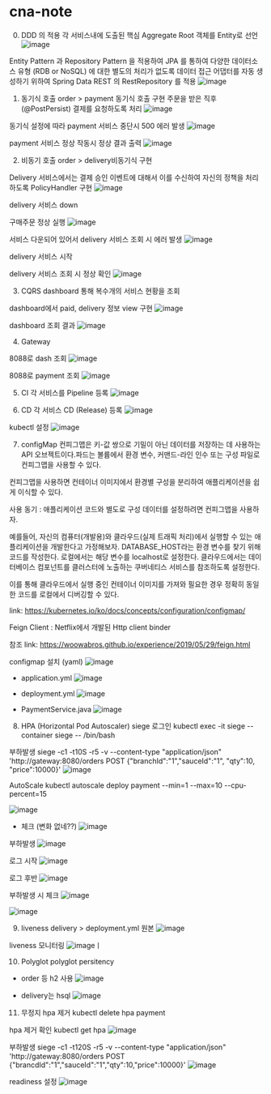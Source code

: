 # cna-note

0. DDD 의 적용
각 서비스내에 도출된 핵심 Aggregate Root 객체를 Entity로 선언
![image](https://user-images.githubusercontent.com/69283682/97958414-79567d80-1df0-11eb-8740-037789d8b552.png)

Entity Pattern 과 Repository Pattern 을 적용하여 JPA 를 통하여 다양한 데이터소스 유형 (RDB or NoSQL) 에 대한 별도의 처리가 없도록 데이터 접근 어댑터를 자동 생성하기 위하여 Spring Data REST 의 RestRepository 를 적용
![image](https://user-images.githubusercontent.com/69283682/97958566-cc303500-1df0-11eb-8f79-303af9e2ddec.png)


1. 동기식 호출
order > payment 동기식 호출 구현
주문을 받은 직후(@PostPersist) 결제를 요청하도록 처리
![image](https://user-images.githubusercontent.com/69283682/97558818-fadc9300-1a1f-11eb-8585-2bb964977187.png)

동기식 설정에 따라 payment 서비스 중단시 500 에러 발생
![image](https://user-images.githubusercontent.com/69283682/97559049-48f19680-1a20-11eb-8ce6-b4e2d6fe91c2.png)

payment 서비스 정상 작동시 정상 결과 출력
![image](https://user-images.githubusercontent.com/69283682/97559248-87875100-1a20-11eb-9e92-f7bd19be6969.png)

2. 비동기 호출
order > delivery비동기식 구현

Delivery  서비스에서는 결제 승인 이벤트에 대해서 이를 수신하여 자신의 정책을 처리하도록 PolicyHandler 구현
![image](https://user-images.githubusercontent.com/69283682/97560098-9c181900-1a21-11eb-8eca-1d71886c5f13.png)

delivery 서비스 down

구매주문 정상 실행
![image](https://user-images.githubusercontent.com/69283682/97561062-ecdc4180-1a22-11eb-809e-3300e63c0ef2.png)

서비스 다운되어 있어서 delivery 서비스 조회 시 에러 발생
![image](https://user-images.githubusercontent.com/69283682/97561168-11381e00-1a23-11eb-956e-5962ed45d9ac.png)

delivery 서비스 시작

delivery 서비스 조회 시 정상 확인
![image](https://user-images.githubusercontent.com/69283682/97561273-40e72600-1a23-11eb-8770-1e6e58cdc94a.png)

3. CQRS
dashboard 통해 복수개의 서비스 현황을 조회

dashboard에서 paid, delivery 정보 view 구현
![image](https://user-images.githubusercontent.com/69283682/97561906-31b4a800-1a24-11eb-9bc3-178666142348.png)

dashboard 조회 결과
![image](https://user-images.githubusercontent.com/69283682/97562008-57da4800-1a24-11eb-91d7-ab0a8a80abd0.png)

4. Gateway

8088로 dash 조회
![image](https://user-images.githubusercontent.com/69283682/97562218-9e2fa700-1a24-11eb-8306-36f435499814.png)

8088로 payment 조회
![image](https://user-images.githubusercontent.com/69283682/97562314-c4554700-1a24-11eb-82d7-675d2da0bda7.png)

5. CI
각 서비스를 Pipeline 등록
![image](https://user-images.githubusercontent.com/69283682/97562511-14340e00-1a25-11eb-9f8a-f053d8b5020d.png)

6. CD
각 서비스 CD (Release) 등록
![image](https://user-images.githubusercontent.com/69283682/97562673-5c533080-1a25-11eb-89d8-3ffede6c309c.png)

kubectl 설정
![image](https://user-images.githubusercontent.com/69283682/97562752-7db41c80-1a25-11eb-849b-f154bb53043e.png)

7. configMap
컨피그맵은 키-값 쌍으로 기밀이 아닌 데이터를 저장하는 데 사용하는 API 오브젝트이다.파드는 볼륨에서 환경 변수, 커맨드-라인 인수 또는 구성 파일로 컨피그맵을 사용할 수 있다.

컨피그맵을 사용하면 컨테이너 이미지에서 환경별 구성을 분리하여 애플리케이션을 쉽게 이식할 수 있다.

사용 동기 : 애플리케이션 코드와 별도로 구성 데이터를 설정하려면 컨피그맵을 사용하자.

예를들어, 자신의 컴퓨터(개발용)와 클라우드(실제 트래픽 처리)에서 실행할 수 있는 애플리케이션을 개발한다고 가정해보자. DATABASE_HOST라는 환경 변수를 찾기 위해 코드를 작성한다. 로컬에서는 해당 변수를 localhost로 설정한다. 클라우드에서는 데이터베이스 컴포넌트를 클러스터에 노출하는 쿠버네티스 서비스를 참조하도록 설정한다.

이를 통해 클라우드에서 실행 중인 컨테이너 이미지를 가져와 필요한 경우 정확히 동일한 코드를 로컬에서 디버깅할 수 있다.

link: https://kubernetes.io/ko/docs/concepts/configuration/configmap/

Feign Client : Netflix에서 개발된 Http client binder

참조 link: https://woowabros.github.io/experience/2019/05/29/feign.html

configmap 설치 (yaml)
![image](https://user-images.githubusercontent.com/69283682/97563002-d1266a80-1a25-11eb-8117-80c9c1390211.png)

- application.yml
![image](https://user-images.githubusercontent.com/69283682/97563435-6295dc80-1a26-11eb-836f-8cf5a2e86b67.png)

- deployment.yml
![image](https://user-images.githubusercontent.com/69283682/97563694-c15b5600-1a26-11eb-9810-539fe289d2fa.png)

- PaymentService.java
![image](https://user-images.githubusercontent.com/69283682/97563880-11d2b380-1a27-11eb-823b-5d689377c321.png)

8. HPA (Horizontal Pod Autoscaler)
siege 로그인
kubectl exec -it siege --container siege -- /bin/bash

부하발생
siege -c1 -t10S -r5 -v --content-type "application/json" 'http://gateway:8080/orders POST {"branchId":"1","sauceId":"1", "qty":10, "price":10000}'
![image](https://user-images.githubusercontent.com/69283682/97793969-c42c9580-1c36-11eb-9767-c7f04eabdd6e.png)

AutoScale
kubectl autoscale deploy payment --min=1 --max=10 --cpu-percent=15

![image](https://user-images.githubusercontent.com/69283682/97790615-50c25e00-1c0d-11eb-85fe-9ffb20600c71.png)

- 체크 (변화 없네??)
![image](https://user-images.githubusercontent.com/69283682/97790782-e4485e80-1c0e-11eb-8608-8fe2f883558f.png)

부하발생
![image](https://user-images.githubusercontent.com/69283682/97790782-e4485e80-1c0e-11eb-8608-8fe2f883558f.png)

로그 시작
![image](https://user-images.githubusercontent.com/69283682/97844200-f40a9480-1d2d-11eb-84a9-da09333bf375.png)

로그 후반
![image](https://user-images.githubusercontent.com/69283682/97844119-ce7d8b00-1d2d-11eb-9cff-02566cab726b.png)

부하발생 시 체크
![image](https://user-images.githubusercontent.com/69283682/97843781-3b445580-1d2d-11eb-93bc-c0e1ad1e9af0.png)

![image](https://user-images.githubusercontent.com/69283682/97845029-5dd76e00-1d2f-11eb-8a3d-3f2abd77eb3d.png)

9. liveness
delivery > deployment.yml 원본
![image](https://user-images.githubusercontent.com/69283682/97844680-cbcf6580-1d2e-11eb-8743-3290db4f4bce.png)

liveness 모니터링
![image](https://user-images.githubusercontent.com/69283682/97845655-2e753100-1d30-11eb-8634-3b56cda3eb5e.png)ㅣ

10. Polyglot
polyglot persitency
- order 등 h2 사용
![image](https://user-images.githubusercontent.com/69283682/97567886-311f1000-1a2a-11eb-9878-3b854f9b09e0.png)

- delivery는 hsql
![image](https://user-images.githubusercontent.com/69283682/97567350-0e8cf700-1a2a-11eb-92d7-7f6ee3110255.png)

11. 무정지
hpa 제거
kubectl delete hpa payment

hpa 제거 확인
kubectl get hpa
![image](https://user-images.githubusercontent.com/69283682/97957608-eb2dc780-1dee-11eb-9174-748bae1479a6.png)

부하발생
siege -c1 -t120S -r5 -v --content-type "application/json" 'http://gateway:8080/orders POST {"brancdId":"1","sauceId":"1","qty":10,"price":10000}'
![image](https://user-images.githubusercontent.com/69283682/97956128-3940cc00-1deb-11eb-935f-cb5ffaae8e0b.png)

readiness 설정
![image](https://user-images.githubusercontent.com/69283682/97956520-3e524b00-1dec-11eb-8df4-455752de77b6.png)
